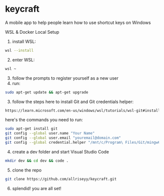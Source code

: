 # keycraft
A mobile app to help people learn how to use shortcut keys on Windows



WSL & Docker Local Setup
1. install WSL:
```bash
wsl --install
```
2. enter WSL:
```bash
wsl ~
```
3. follow the prompts to register yourself as a new user
4. run:
```bash
sudo apt-get update && apt-get upgrade
```
3. follow the steps here to install Git and Git credentials helper: 
```bash
https://learn.microsoft.com/en-us/windows/wsl/tutorials/wsl-git#installing-git
```
here's the commands you need to run:
```bash
sudo apt-get install git
git config --global user.name "Your Name"
git config --global user.email "youremail@domain.com"
git config --global credential.helper "/mnt/c/Program\ Files/Git/mingw64/bin/git-credential-manager.exe"
```
4. create a dev folder and start Visual Studio Code
```bash
mkdir dev && cd dev && code .
```
5. clone the repo
```bash
git clone https://github.com/allriseyy/keycraft.git
```
6. splendid! you are all set!
